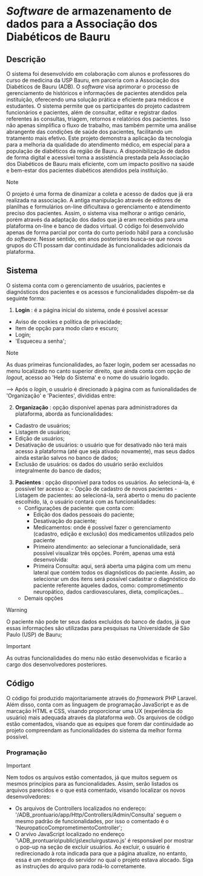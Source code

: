 # *Software* de armazenamento de dados para a Associação dos Diabéticos de Bauru

## Descrição

  O sistema foi desenvolvido em colaboração com alunos e professores do curso de medicina da USP Bauru, em parceria com a Associação dos Diabéticos de Bauru (ADB). O *software* visa aprimorar o processo de gerenciamento de históricos e informações de pacientes atendidos pela instituição, oferecendo uma solução prática e eficiente para médicos e estudantes. O sistema permite que os participantes do projeto cadastrem funcionários e pacientes, além de consultar, editar e registrar dados referentes às consultas, triagem, retornos e relatórios dos pacientes. Isso não apenas simplifica o fluxo de trabalho, mas também permite uma análise abrangente das condições de saúde dos pacientes, facilitando um tratamento mais efetivo. Este projeto demonstra a aplicação da tecnologia para a melhoria da qualidade do atendimento médico, em especial para a população de diabéticos da região de Bauru. A disponibilização de dados de forma digital e acessível torna a assistência prestada pela Associação dos Diabéticos de Bauru mais eficiente, com um impacto positivo na saúde e bem-estar dos pacientes diabéticos atendidos pela instituição.
  
> [!NOTE]
> O projeto é uma forma de dinamizar a coleta e acesso de dados que já era realizada na associação.
> A antiga manipulação através de editores de planilhas e formulários on-line dificultava o gerenciamento e atendimento preciso dos pacientes. Assim, o sistema visa melhorar o antigo cenário, porém através da adaptação dos dados que já eram recebidos para uma plataforma on-line e banco de dados virtual.
> O código foi desenvolvido apenas de forma parcial por conta do curto período hábil para a conclusão do *software*. Nesse sentido, em anos posteriores busca-se que novos grupos do CTI possam dar continuidade às funcionalidades adicionais da plataforma.  


## Sistema

  O sistema conta com o gerenciamento de usuários, pacientes e diagnósticos dos pacientes e os acessos e funcionalidades dispoêm-se da seguinte forma:
  1. **Login** : é a página inicial do sistema, onde é possível acessar
   - Aviso de cookies e política de privacidade;
   - Item de opção para modo claro e escuro;
   - Login;
   - 'Esqueceu a senha';
  > [!NOTE]
  > As duas primeiras funcionalidades, ao fazer login, podem ser acessadas no menu localizado no canto superior direito, que ainda conta com opção de *logout*, acesso ao 'Help do Sistema' e o nome do usuário logado.
  
  --> Após o *login*, o usuário é direcionado à página com as funionalidades de 'Organização' e 'Pacientes', divididas entre:
     
  2. **Organização** : opção disponível apenas para administradores da plataforma, aborda as funcionalidades:
   - Cadastro de usuários;
   - Listagem de usuários;
   - Edição de usuários;
   - Desativação de usuários: o usuário que for desativado não terá mais acesso à plataforma (até que seja ativado novamente), mas seus dados ainda estarão salvos no banco de dados;
   - Exclusão de usuários: os dados do usuário serão excluídos integralmente do banco de dados;
   3. **Pacientes** : opção disponível para todos os usuários. Ao selecioná-la, é possível ter acesso a:
    - Opção de cadastro de novos pacientes
    - Listagem de pacientes: ao selecioná-la, será aberto o menu do paciente escolhido, lá, o usuário contará com as funcionalidades:
       - Configurações de paciente: que conta com:
         - Edição dos dados pessoais do paciente;
         - Desativação do paciente;
         - Medicamentos: onde é possível fazer o gerenciamento (cadastro, edição e exclusão) dos medicamentos utilizados pelo paciente
         - Primeiro atendimento: ao selecionar a funcionalidade, será possível visualizar três opções. Porém, apenas uma está desenvolvida:
         - Primeira Consulta: aqui, será aberta uma página com um menu lateral que contém todos os diagnósticos do paciente. Assim, ao selecionar um dos itens será possível cadastrar o diagnóstico do paciente referente àqueles dados, como: comprometimento neuropático, dados cardiovasculares, dieta, complicações...
      - Demais opções
> [!WARNING]
>  O paciente não pode ter seus dados excluídos do banco de dados, já que essas informações são utilizadas para pesquisas na Universidade de São Paulo (USP) de Bauru;
      
> [!IMPORTANT]
>  As outras funcionalidades do menu não estão desenvolvidas e ficarão a cargo dos desenvolvedores posteriores.
     

## Código 

  O código foi produzido majoritariamente através do *framework* PHP Laravel. Além disso, conta com as linguagem de programação JavaScript e as de marcação HTML e CSS, visando proporcionar uma UX (experiência do usuário) mais adequada através da plataforma *web*.
  Os arquivos de código estão comentados, visando que as equipes que forem dar continuidade ao projeto compreendam as funcionalidades do sistema da melhor forma possível.

### Programação
  
> [!IMPORTANT]
> Nem todos os arquivos estão comentados, já que muitos seguem os mesmos princípios para as funcionalidades. Assim, serão listados os arquivos parecidos e o que está comentado, visando localizar os novos desenvolvedores:

   - Os arquivos de Controllers localizados no endereço: '/ADB_prontuario/app/Http/Controllers/Admin/Consulta' seguem o mesmo padrão de funcionalidades, por isso o comentado é o 'NeuropaticoComprometimentoController'; 
   - O arvivo JavaScript localizado no endereço '\ADB_prontuario\public\js\excluirgustavo.js' é responsável por mostrar o pop-up na seção de excluir usuários. Ao excluir, o usuário é redirecionado à rota indicada para que a página atualize, no entanto, essa é um endereço do servidor no qual o projeto estava alocado. Siga as instruções do arquivo para rodá-lo corretamente.



[^1]: Os desenvolvedores responsáveis pela conclusão do sistema e de suas documentações foram os alunos do grupo de TCC Info Práx do Colégio Técnico Industrial "Prof. Isaac Portal Roldán" (UNESP) de Bauru. 
